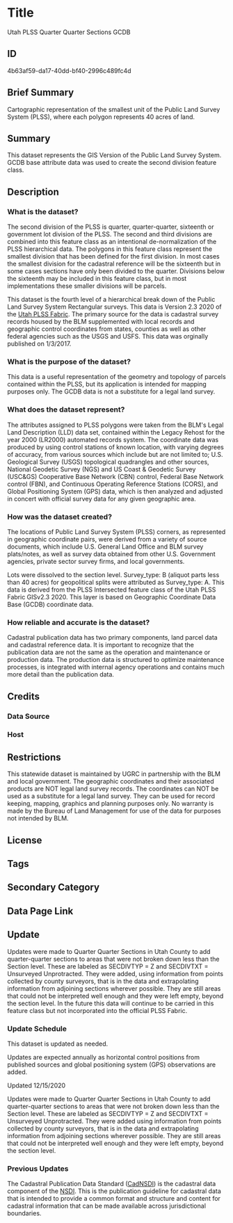 # Title

Utah PLSS Quarter Quarter Sections GCDB

## ID

4b63af59-da17-40dd-bf40-2996c489fc4d

## Brief Summary

Cartographic representation of the smallest unit of the Public Land Survey System (PLSS), where each polygon represents 40 acres of land.

## Summary

This dataset represents the GIS Version of the Public Land Survey System. GCDB base attribute data was used to create the second division feature class.

## Description

### What is the dataset?

The second division of the PLSS is quarter, quarter-quarter, sixteenth or government lot division of the PLSS. The second and third divisions are combined into this feature class as an intentional de-normalization of the PLSS hierarchical data. The polygons in this feature class represent the smallest division that has been defined for the first division. In most cases the smallest division for the cadastral reference will be the sixteenth but in some cases sections have only been divided to the quarter. Divisions below the sixteenth may be included in this feature class, but in most implementations these smaller divisions will be parcels.

This dataset is the fourth level of a hierarchical break down of the Public Land Survey System Rectangular surveys. This data is Version 2.3 2020 of the [Utah PLSS Fabric](https://gis.utah.gov/products/sgid/cadastre/parcel-fabric/). The primary source for the data is cadastral survey records housed by the BLM supplemented with local records and geographic control coordinates from states, counties as well as other federal agencies such as the USGS and USFS. This data was orginally published on 1/3/2017.

### What is the purpose of the dataset?

This data is a useful representation of the geometry and topology of parcels contained within the PLSS, but its application is intended for mapping purposes only. The GCDB data is not a substitute for a legal land survey.

### What does the dataset represent?

The attributes assigned to PLSS polygons were taken from the BLM's Legal Land Description (LLD) data set, contained within the Legacy Rehost for the year 2000 (LR2000) automated records system. The coordinate data was produced by using control stations of known location, with varying degrees of accuracy, from various sources which include but are not limited to; U.S. Geological Survey (USGS) topological quadrangles and other sources, National Geodetic Survey (NGS) and US Coast & Geodetic Survey (USC&GS) Cooperative Base Network (CBN) control, Federal Base Network control (FBN), and Continuous Operating Reference Stations (CORS), and Global Positioning System (GPS) data, which is then analyzed and adjusted in concert with official survey data for any given geographic area.

### How was the dataset created?

The locations of Public Land Survey System (PLSS) corners, as represented in geographic coordinate pairs, were derived from a variety of source documents, which include U.S. General Land Office and BLM survey plats/notes, as well as survey data obtained from other U.S. Government agencies, private sector survey firms, and local governments.

Lots were dissolved to the section level. Survey_type: B (aliquot parts less than 40 acres) for geopolitical splits were attributed as Survey_type: A. This data is derived from the PLSS Intersected feature class of the Utah PLSS Fabric GISv2.3 2020. This layer is based on Geographic Coordinate Data Base (GCDB) coordinate data.

### How reliable and accurate is the dataset?

Cadastral publication data has two primary components, land parcel data and cadastral reference data. It is important to recognize that the publication data are not the same as the operation and maintenance or production data. The production data is structured to optimize maintenance processes, is integrated with internal agency operations and contains much more detail than the publication data.

## Credits

### Data Source

### Host

## Restrictions

This statewide dataset is maintained by UGRC in partnership with the BLM and local government. The geographic coordinates and their associated products are NOT legal land survey records. The coordinates can NOT be used as a substitute for a legal land survey. They can be used for record keeping, mapping, graphics and planning purposes only. No warranty is made by the Bureau of Land Management for use of the data for purposes not intended by BLM.

## License

## Tags

## Secondary Category

## Data Page Link

## Update

Updates were made to Quarter Quarter Sections in Utah County to add quarter-quarter sections to areas that were not broken down less than the Section level. These are labeled as SECDIVTYP = Z and SECDIVTXT = Unsurveyed Unprotracted. They were added, using information from points collected by county surveyors, that is in the data and extrapolating information from adjoining sections wherever possible. They are still areas that could not be interpreted well enough and they were left empty, beyond the section level. In the future this data will continue to be carried in this feature class but not incorporated into the official PLSS Fabric.

### Update Schedule

This dataset is updated as needed.

Updates are expected annually as horizontal control positions from published sources and global positioning system (GPS) observations are added.

Updated 12/15/2020

Updates were made to Quarter Quarter Sections in Utah County to add quarter-quarter sections to areas that were not broken down less than the Section level. These are labeled as SECDIVTYP = Z and SECDIVTXT = Unsurveyed Unprotracted. They were added using information from points collected by county surveyors, that is in the data and extrapolating information from adjoining sections wherever possible. They are still areas that could not be interpreted well enough and they were left empty, beyond the section level.

### Previous Updates

The Cadastral Publication Data Standard ([CadNSDI](https://hub.arcgis.com/maps/BLM-EGIS::blm-natl-public-plss-cadnsdi/about)) is the cadastral data component of the [NSDI](https://www.fgdc.gov/nsdi/nsdi.html). This is the publication guideline for cadastral data that is intended to provide a common format and structure and content for cadastral information that can be made available across jurisdictional boundaries.